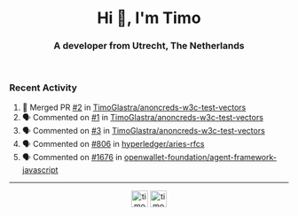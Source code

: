 <h1 align="center">Hi 👋, I'm Timo</h1>
<h3 align="center">A developer from Utrecht, The Netherlands</h3>
<br/>
<!-- https://github.com/rahuldkjain/github-profile-readme-generator --!>

<!--  <p align="left"><img src="https://github-readme-stats.vercel.app/api?username=timoglastra&show_icons=true&count_private=true&" alt="timoglastra" /></p> --!>

<!--
Github language stats
<p align="left"><img src="https://github-readme-stats.vercel.app/api/top-langs/?username=timoglastra&layout=compact" alt="timoglastra" /><p>
-->

<!-- Codestats language stats -->
<!-- <p align="left"><img src="https://codestats-readme.vercel.app/api/top-langs/?username=timoglastra&layout=compact&language_count=12" alt="timoglastra" /><p>    --!>
  
<h3>Recent Activity</h3>

<!--START_SECTION:activity-->
1. 🎉 Merged PR [#2](https://github.com/TimoGlastra/anoncreds-w3c-test-vectors/pull/2) in [TimoGlastra/anoncreds-w3c-test-vectors](https://github.com/TimoGlastra/anoncreds-w3c-test-vectors)
2. 🗣 Commented on [#1](https://github.com/TimoGlastra/anoncreds-w3c-test-vectors/issues/1#issuecomment-1881187593) in [TimoGlastra/anoncreds-w3c-test-vectors](https://github.com/TimoGlastra/anoncreds-w3c-test-vectors)
3. 🗣 Commented on [#3](https://github.com/TimoGlastra/anoncreds-w3c-test-vectors/issues/3#issuecomment-1881186909) in [TimoGlastra/anoncreds-w3c-test-vectors](https://github.com/TimoGlastra/anoncreds-w3c-test-vectors)
4. 🗣 Commented on [#806](https://github.com/hyperledger/aries-rfcs/issues/806#issuecomment-1880400201) in [hyperledger/aries-rfcs](https://github.com/hyperledger/aries-rfcs)
5. 🗣 Commented on [#1676](https://github.com/openwallet-foundation/agent-framework-javascript/pull/1676#issuecomment-1880378864) in [openwallet-foundation/agent-framework-javascript](https://github.com/openwallet-foundation/agent-framework-javascript)
<!--END_SECTION:activity-->

---

<p align="center">
<a href="https://twitter.com/timoglastra" target="blank"><img align="center" src="https://cdn.jsdelivr.net/npm/simple-icons@3.0.1/icons/twitter.svg" alt="timoglastra" height="30" width="30" /></a>
<a href="https://linkedin.com/in/timoglastra" target="blank"><img align="center" src="https://cdn.jsdelivr.net/npm/simple-icons@3.0.1/icons/linkedin.svg" alt="timoglastra" height="30" width="30" /></a>
</p>




